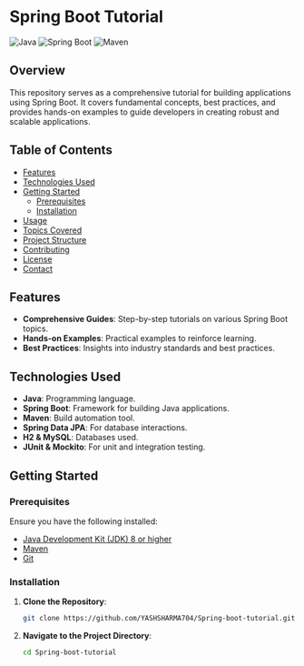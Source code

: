 # Spring Boot Tutorial

![Java](https://img.shields.io/badge/Java-ED8B00?style=for-the-badge&logo=java&logoColor=white)
![Spring Boot](https://img.shields.io/badge/Spring%20Boot-6DB33F?style=for-the-badge&logo=spring-boot&logoColor=white)
![Maven](https://img.shields.io/badge/Maven-C71A36?style=for-the-badge&logo=apache-maven&logoColor=white)

## Overview

This repository serves as a comprehensive tutorial for building applications using Spring Boot. It covers fundamental concepts, best practices, and provides hands-on examples to guide developers in creating robust and scalable applications.

## Table of Contents

- [Features](#features)
- [Technologies Used](#technologies-used)
- [Getting Started](#getting-started)
  - [Prerequisites](#prerequisites)
  - [Installation](#installation)
- [Usage](#usage)
- [Topics Covered](#topics-covered)
- [Project Structure](#project-structure)
- [Contributing](#contributing)
- [License](#license)
- [Contact](#contact)

## Features

- **Comprehensive Guides**: Step-by-step tutorials on various Spring Boot topics.
- **Hands-on Examples**: Practical examples to reinforce learning.
- **Best Practices**: Insights into industry standards and best practices.

## Technologies Used

- **Java**: Programming language.
- **Spring Boot**: Framework for building Java applications.
- **Maven**: Build automation tool.
- **Spring Data JPA**: For database interactions.
- **H2 & MySQL**: Databases used.
- **JUnit & Mockito**: For unit and integration testing.

## Getting Started

### Prerequisites

Ensure you have the following installed:

- [Java Development Kit (JDK) 8 or higher](https://www.oracle.com/java/technologies/javase-jdk11-downloads.html)
- [Maven](https://maven.apache.org/install.html)
- [Git](https://git-scm.com/)

### Installation

1. **Clone the Repository**:

   ```bash
   git clone https://github.com/YASHSHARMA704/Spring-boot-tutorial.git

2. **Navigate to the Project Directory**:

    ```bash
    cd Spring-boot-tutorial

